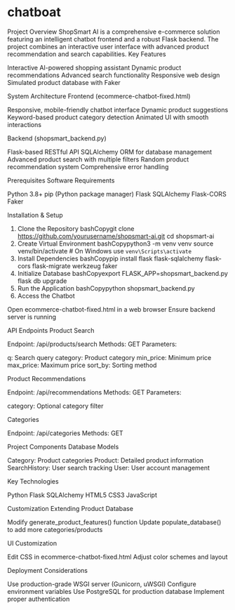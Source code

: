 # chatboat
Project Overview
ShopSmart AI is a comprehensive e-commerce solution featuring an intelligent chatbot frontend and a robust Flask backend. The project combines an interactive user interface with advanced product recommendation and search capabilities.
Key Features

Interactive AI-powered shopping assistant
Dynamic product recommendations
Advanced search functionality
Responsive web design
Simulated product database with Faker

System Architecture
Frontend (ecommerce-chatbot-fixed.html)

Responsive, mobile-friendly chatbot interface
Dynamic product suggestions
Keyword-based product category detection
Animated UI with smooth interactions

Backend (shopsmart_backend.py)

Flask-based RESTful API
SQLAlchemy ORM for database management
Advanced product search with multiple filters
Random product recommendation system
Comprehensive error handling

Prerequisites
Software Requirements

Python 3.8+
pip (Python package manager)
Flask
SQLAlchemy
Flask-CORS
Faker

Installation & Setup
1. Clone the Repository
bashCopygit clone https://github.com/yourusername/shopsmart-ai.git
cd shopsmart-ai
2. Create Virtual Environment
bashCopypython3 -m venv venv
source venv/bin/activate  # On Windows use `venv\Scripts\activate`
3. Install Dependencies
bashCopypip install flask flask-sqlalchemy flask-cors flask-migrate werkzeug faker
4. Initialize Database
bashCopyexport FLASK_APP=shopsmart_backend.py
flask db upgrade
5. Run the Application
bashCopypython shopsmart_backend.py
6. Access the Chatbot

Open ecommerce-chatbot-fixed.html in a web browser
Ensure backend server is running

API Endpoints
Product Search

Endpoint: /api/products/search
Methods: GET
Parameters:

q: Search query
category: Product category
min_price: Minimum price
max_price: Maximum price
sort_by: Sorting method



Product Recommendations

Endpoint: /api/recommendations
Methods: GET
Parameters:

category: Optional category filter



Categories

Endpoint: /api/categories
Methods: GET

Project Components
Database Models

Category: Product categories
Product: Detailed product information
SearchHistory: User search tracking
User: User account management

Key Technologies

Python
Flask
SQLAlchemy
HTML5
CSS3
JavaScript

Customization
Extending Product Database

Modify generate_product_features() function
Update populate_database() to add more categories/products

UI Customization

Edit CSS in ecommerce-chatbot-fixed.html
Adjust color schemes and layout

Deployment Considerations

Use production-grade WSGI server (Gunicorn, uWSGI)
Configure environment variables
Use PostgreSQL for production database
Implement proper authentication

